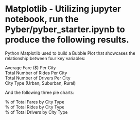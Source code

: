 # Matplotlib - Utilizing jupyter notebook, run the Pyber/pyber_starter.ipynb to produce the following results.  

Python Matplotlib used to build a Bubble Plot that showcases the relationship between four key variables:  

Average Fare ($) Per City  
Total Number of Rides Per City  
Total Number of Drivers Per City  
City Type (Urban, Suburban, Rural)  

And the following three pie charts:  

% of Total Fares by City Type  
% of Total Rides by City Type  
% of Total Drivers by City Type  
